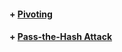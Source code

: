   
   #### + [     Pivoting](https://github.com/sarathlalup/Cyber-security/tree/master/Windows%20Exploitaion/Persistence)
   
   #### + [     Pass-the-Hash Attack](https://github.com/sarathlalup/Cyber-security/tree/master/Windows%20Exploitaion/Persistence)
